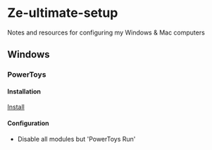 # Ze-ultimate-setup

Notes and resources for configuring my Windows &amp; Mac computers

## Windows

### PowerToys

#### Installation

[Install](https://learn.microsoft.com/en-us/windows/powertoys/install)

#### Configuration

- Disable all modules but 'PowerToys Run'
